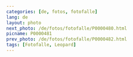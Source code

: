 ```yaml
---
categories: [de, fotos, fotofalle]
lang: de
layout: photo
next_photo: /de/fotos/fotofalle/P0000480.html
picname: P0000481
prev_photo: /de/fotos/fotofalle/P0000482.html
tags: [Fotofalle, Leopard]
---
```

